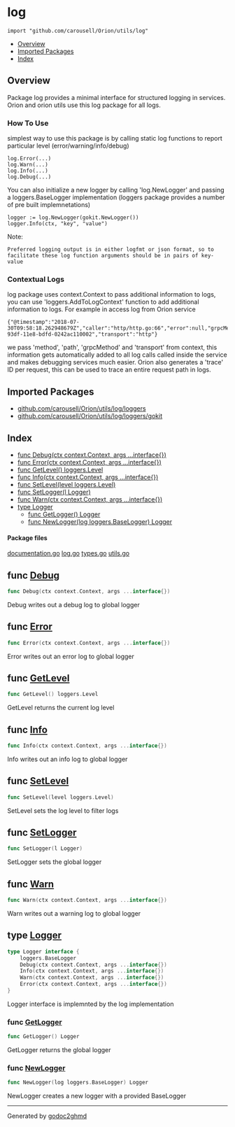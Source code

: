 # log
`import "github.com/carousell/Orion/utils/log"`

* [Overview](#pkg-overview)
* [Imported Packages](#pkg-imports)
* [Index](#pkg-index)

## <a name="pkg-overview">Overview</a>
Package log provides a minimal interface for structured logging in services.
Orion and orion utils use this log package for all logs.

### How To Use
simplest way to use this package is by calling static log functions to report particular level (error/warning/info/debug)

	log.Error(...)
	log.Warn(...)
	log.Info(...)
	log.Debug(...)

You can also initialize a new logger by calling 'log.NewLogger' and passing a loggers.BaseLogger implementation (loggers package provides a number of pre built implemnetations)

	logger := log.NewLogger(gokit.NewLogger())
	logger.Info(ctx, "key", "value")

Note:

	Preferred logging output is in either logfmt or json format, so to facilitate these log function arguments should be in pairs of key-value

### Contextual Logs
log package uses context.Context to pass additional information to logs, you can use 'loggers.AddToLogContext' function to add additional information to logs. For example in access log from Orion service

	{"@timestamp":"2018-07-30T09:58:18.262948679Z","caller":"http/http.go:66","error":null,"grpcMethod":"/AuthSvc.AuthService/Authenticate","level":"info","method":"POST","path":"/2.0/authenticate/","took":"1.356812ms","trace":"15592e1b-93df-11e8-bdfd-0242ac110002","transport":"http"}

we pass 'method', 'path', 'grpcMethod' and 'transport' from context, this information gets automatically added to all log calls called inside the service and makes debugging services much easier.
Orion also generates a 'trace' ID per request, this can be used to trace an entire request path in logs.

## <a name="pkg-imports">Imported Packages</a>

- [github.com/carousell/Orion/utils/log/loggers](./loggers)
- [github.com/carousell/Orion/utils/log/loggers/gokit](./loggers/gokit)

## <a name="pkg-index">Index</a>
* [func Debug(ctx context.Context, args ...interface{})](#Debug)
* [func Error(ctx context.Context, args ...interface{})](#Error)
* [func GetLevel() loggers.Level](#GetLevel)
* [func Info(ctx context.Context, args ...interface{})](#Info)
* [func SetLevel(level loggers.Level)](#SetLevel)
* [func SetLogger(l Logger)](#SetLogger)
* [func Warn(ctx context.Context, args ...interface{})](#Warn)
* [type Logger](#Logger)
  * [func GetLogger() Logger](#GetLogger)
  * [func NewLogger(log loggers.BaseLogger) Logger](#NewLogger)

#### <a name="pkg-files">Package files</a>
[documentation.go](./documentation.go) [log.go](./log.go) [types.go](./types.go) [utils.go](./utils.go) 

## <a name="Debug">func</a> [Debug](./utils.go#L20)
``` go
func Debug(ctx context.Context, args ...interface{})
```
Debug writes out a debug log to global logger

## <a name="Error">func</a> [Error](./utils.go#L35)
``` go
func Error(ctx context.Context, args ...interface{})
```
Error writes out an error log to global logger

## <a name="GetLevel">func</a> [GetLevel](./utils.go#L15)
``` go
func GetLevel() loggers.Level
```
GetLevel returns the current log level

## <a name="Info">func</a> [Info](./utils.go#L25)
``` go
func Info(ctx context.Context, args ...interface{})
```
Info writes out an info log to global logger

## <a name="SetLevel">func</a> [SetLevel](./utils.go#L10)
``` go
func SetLevel(level loggers.Level)
```
SetLevel sets the log level to filter logs

## <a name="SetLogger">func</a> [SetLogger](./log.go#L72)
``` go
func SetLogger(l Logger)
```
SetLogger sets the global logger

## <a name="Warn">func</a> [Warn](./utils.go#L30)
``` go
func Warn(ctx context.Context, args ...interface{})
```
Warn writes out a warning log to global logger

## <a name="Logger">type</a> [Logger](./types.go#L10-L16)
``` go
type Logger interface {
    loggers.BaseLogger
    Debug(ctx context.Context, args ...interface{})
    Info(ctx context.Context, args ...interface{})
    Warn(ctx context.Context, args ...interface{})
    Error(ctx context.Context, args ...interface{})
}
```
Logger interface is implemnted by the log implementation

### <a name="GetLogger">func</a> [GetLogger](./log.go#L62)
``` go
func GetLogger() Logger
```
GetLogger returns the global logger

### <a name="NewLogger">func</a> [NewLogger](./log.go#L55)
``` go
func NewLogger(log loggers.BaseLogger) Logger
```
NewLogger creates a new logger with a provided BaseLogger

- - -
Generated by [godoc2ghmd](https://github.com/GandalfUK/godoc2ghmd)